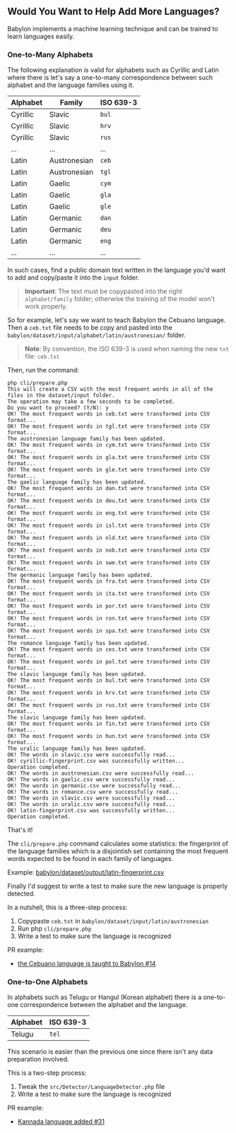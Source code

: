 ## Would You Want to Help Add More Languages?

Babylon implements a machine learning technique and can be trained to learn languages easily.

### One-to-Many Alphabets

The following explanation is valid for alphabets such as Cyrillic and Latin where there is let's say a one-to-many correspondence between such alphabet and the language families using it.

| Alphabet        | Family                 | ISO 639-3       |           
|-----------------|------------------------|-----------------|
| Cyrillic        | Slavic                 | `bul`           |
| Cyrillic        | Slavic                 | `hrv`           |
| Cyrillic        | Slavic                 | `rus`           |
| ...             | ...                    | ...             |
| Latin           | Austronesian           | `ceb`           |
| Latin           | Austronesian           | `tgl`           |
| Latin           | Gaelic                 | `cym`           |
| Latin           | Gaelic                 | `gla`           |
| Latin           | Gaelic                 | `gle`           |
| Latin           | Germanic               | `dan`           |
| Latin           | Germanic               | `deu`           |
| Latin           | Germanic               | `eng`           |
| ...             | ...                    | ...             |

In such cases, find a public domain text written in the language you'd want to add and copy/paste it into the `input` folder.

> **Important**: The text must be copypasted into the right `alphabet/family` folder; otherwise the training of the model won't work properly.

So for example, let's say we want to teach Babylon the Cebuano language. Then a `ceb.txt` file needs to be copy and pasted into the `babylon/dataset/input/alphabet/latin/austronesian/` folder.

> **Note**: By convention, the ISO 639-3 is used when naming the new `txt` file: `ceb.txt`

Then, run the command:

```
php cli/prepare.php
This will create a CSV with the most frequent words in all of the files in the dataset/input folder.
The operation may take a few seconds to be completed.
Do you want to proceed? (Y/N): y
OK! The most frequent words in ceb.txt were transformed into CSV format...
OK! The most frequent words in tgl.txt were transformed into CSV format...
The austronesian language family has been updated.
OK! The most frequent words in cym.txt were transformed into CSV format...
OK! The most frequent words in gla.txt were transformed into CSV format...
OK! The most frequent words in gle.txt were transformed into CSV format...
The gaelic language family has been updated.
OK! The most frequent words in dan.txt were transformed into CSV format...
OK! The most frequent words in deu.txt were transformed into CSV format...
OK! The most frequent words in eng.txt were transformed into CSV format...
OK! The most frequent words in isl.txt were transformed into CSV format...
OK! The most frequent words in nld.txt were transformed into CSV format...
OK! The most frequent words in nob.txt were transformed into CSV format...
OK! The most frequent words in swe.txt were transformed into CSV format...
The germanic language family has been updated.
OK! The most frequent words in fra.txt were transformed into CSV format...
OK! The most frequent words in ita.txt were transformed into CSV format...
OK! The most frequent words in por.txt were transformed into CSV format...
OK! The most frequent words in ron.txt were transformed into CSV format...
OK! The most frequent words in spa.txt were transformed into CSV format...
The romance language family has been updated.
OK! The most frequent words in ces.txt were transformed into CSV format...
OK! The most frequent words in pol.txt were transformed into CSV format...
The slavic language family has been updated.
OK! The most frequent words in bul.txt were transformed into CSV format...
OK! The most frequent words in hrv.txt were transformed into CSV format...
OK! The most frequent words in rus.txt were transformed into CSV format...
The slavic language family has been updated.
OK! The most frequent words in fin.txt were transformed into CSV format...
OK! The most frequent words in hun.txt were transformed into CSV format...
The uralic language family has been updated.
OK! The words in slavic.csv were successfully read...
OK! cyrillic-fingerprint.csv was successfully written...
Operation completed.
OK! The words in austronesian.csv were successfully read...
OK! The words in gaelic.csv were successfully read...
OK! The words in germanic.csv were successfully read...
OK! The words in romance.csv were successfully read...
OK! The words in slavic.csv were successfully read...
OK! The words in uralic.csv were successfully read...
OK! latin-fingerprint.csv was successfully written...
Operation completed.
```

That's it!

The `cli/prepare.php` command calculates some statistics: the fingerprint of the language families which is a disjointish set containing the most frequent words expected to be found in each family of languages.

Example: [babylon/dataset/output/latin-fingerprint.csv](https://github.com/programarivm/babylon/blob/master/dataset/output/latin-fingerprint.csv)

Finally I'd suggest to write a test to make sure the new language is properly detected.

In a nutshell, this is a three-step process:

1. Copypaste `ceb.txt` in `babylon/dataset/input/latin/austronesian`
2. Run php `cli/prepare.php`
3. Write a test to make sure the language is recognized

PR example:

- [the Cebuano language is taught to Babylon #14](https://github.com/programarivm/babylon/pull/14/files)

### One-to-One Alphabets

In alphabets such as Telugu or Hangul (Korean alphabet) there is a one-to-one correspondence between the alphabet and the language.

| Alphabet        | ISO 639-3       |           
|-----------------|-----------------|
| Telugu          | `tel`           |

This scenario is easier than the previous one since there isn't any data preparation involved.

This is a two-step process:

1. Tweak the `src/Detector/LanguageDetector.php` file
2. Write a test to make sure the language is recognized

PR example:

- [Kannada language added #31](https://github.com/programarivm/babylon/pull/31)
